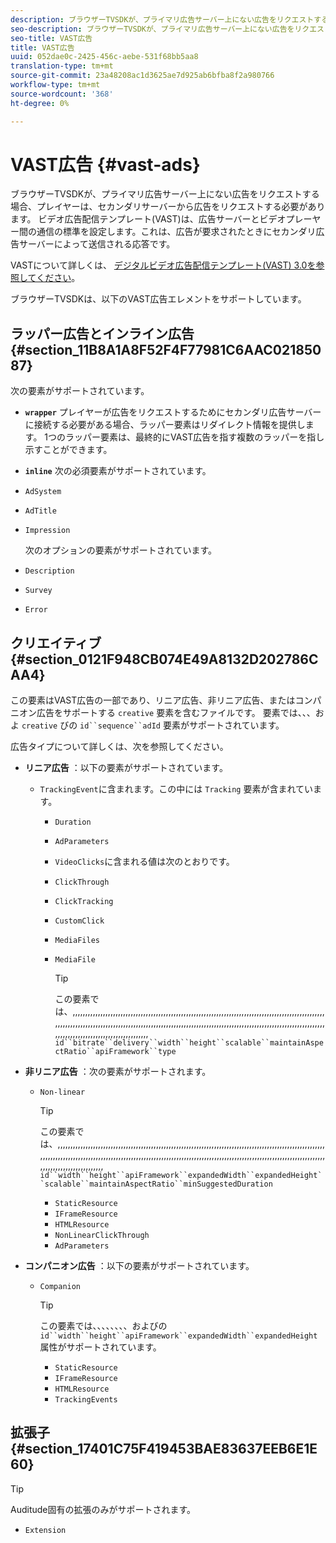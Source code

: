 ```yaml
---
description: ブラウザーTVSDKが、プライマリ広告サーバー上にない広告をリクエストする場合、プレイヤーは、セカンダリサーバーから広告をリクエストする必要があります。 ビデオ広告配信テンプレート(VAST)は、広告サーバーとビデオプレーヤー間の通信の標準を設定します。これは、広告が要求されたときにセカンダリ広告サーバーによって送信される応答です。
seo-description: ブラウザーTVSDKが、プライマリ広告サーバー上にない広告をリクエストする場合、プレイヤーは、セカンダリサーバーから広告をリクエストする必要があります。 ビデオ広告配信テンプレート(VAST)は、広告サーバーとビデオプレーヤー間の通信の標準を設定します。これは、広告が要求されたときにセカンダリ広告サーバーによって送信される応答です。
seo-title: VAST広告
title: VAST広告
uuid: 052dae0c-2425-456c-aebe-531f68bb5aa8
translation-type: tm+mt
source-git-commit: 23a48208ac1d3625ae7d925ab6bfba8f2a980766
workflow-type: tm+mt
source-wordcount: '368'
ht-degree: 0%

---
```



# VAST広告 {#vast-ads}

ブラウザーTVSDKが、プライマリ広告サーバー上にない広告をリクエストする場合、プレイヤーは、セカンダリサーバーから広告をリクエストする必要があります。 ビデオ広告配信テンプレート(VAST)は、広告サーバーとビデオプレーヤー間の通信の標準を設定します。これは、広告が要求されたときにセカンダリ広告サーバーによって送信される応答です。

VASTについて詳しくは、 [デジタルビデオ広告配信テンプレート(VAST) 3.0を参照してください](https://www.iab.com/wp-content/uploads/2015/06/VASTv3_0.pdf)。

ブラウザーTVSDKは、以下のVAST広告エレメントをサポートしています。

## ラッパー広告とインライン広告 {#section_11B8A1A8F52F4F77981C6AAC02185087}

次の要素がサポートされています。

* **`wrapper`** プレイヤーが広告をリクエストするためにセカンダリ広告サーバーに接続する必要がある場合、ラッパー要素はリダイレクト情報を提供します。 1つのラッパー要素は、最終的にVAST広告を指す複数のラッパーを指し示すことができます。

* **`inline`** 次の必須要素がサポートされています。

* `AdSystem`
* `AdTitle`
* `Impression`

   次のオプションの要素がサポートされています。

* `Description`
* `Survey`
* `Error`

## クリエイティブ {#section_0121F948CB074E49A8132D202786CAA4}

この要素はVAST広告の一部であり、リニア広告、非リニア広告、またはコンパニオン広告をサポートする `creative` 要素を含むファイルです。 要素では、、、およ `creative` びの `id``sequence``adId` 要素がサポートされています。

広告タイプについて詳しくは、次を参照してください。

* **リニア広告** ：以下の要素がサポートされています。

   * `TrackingEvent`に含まれます。この中には `Tracking` 要素が含まれています。
      * `Duration`
      * `AdParameters`
      * `VideoClicks`に含まれる値は次のとおりです。

      * `ClickThrough`
      * `ClickTracking`
      * `CustomClick`

      * `MediaFiles`

      * `MediaFile`

         >[!TIP]
         >
         >この要素では、,,,,,,,,,,,,,,,,,,,,,,,,,,,,,,,,,,,,,,,,,,,,,,,,,,,,,,,,,,,,,,,,,,,,,,,,,,,,,,,,,,,,,,,,,,,,,,,,,,,,,,,,,,,,,,,,,,,,,,,,,,,,,,,,,,,,,,,,,,,,,,,,,,,,,,,,,,,,,,,,,,,,,,,,,,,,,,,,,,,,,,,,,,,,,,,,,,,,,,,,,,,,,,,,,,,,,,,,,,,,,,,,,,,,,,,,,,,,,,,,,,,, `id``bitrate``delivery``width``height``scalable``maintainAspectRatio``apiFramework``type`

* **非リニア広告** ：次の要素がサポートされます。

   * `Non-linear`

      >[!TIP]
      >
      >この要素では、,,,,,,,,,,,,,,,,,,,,,,,,,,,,,,,,,,,,,,,,,,,,,,,,,,,,,,,,,,,,,,,,,,,,,,,,,,,,,,,,,,,,,,,,,,,,,,,,,,,,,,,,,,,,,,,,,,,,,,,,,,,,,,,,,,,,,,,,,,,,,,,,,,,,,,,,,,,,,,,,,,,,,,,,,,,,,,,,,,,,,,,,,,,,,,,,,,,,,,,,,,,,,,,,,,,,,,,,,,,,,,,,,,,,,,,,,,,,,,,,,,,, `id``width``height``apiFramework``expandedWidth``expandedHeight``scalable``maintainAspectRatio``minSuggestedDuration`

      * `StaticResource`
      * `IFrameResource`
      * `HTMLResource`
      * `NonLinearClickThrough`
      * `AdParameters`

* **コンパニオン広告** ：以下の要素がサポートされています。

   * `Companion`

      >[!TIP]
      >
      >この要素では、、、、、、、、およびの `id``width``height``apiFramework``expandedWidth``expandedHeight` 属性がサポートされています。

      * `StaticResource`
      * `IFrameResource`
      * `HTMLResource`
      * `TrackingEvents`

## 拡張子 {#section_17401C75F419453BAE83637EEB6E1E60}

>[!TIP]
>
>Auditude固有の拡張のみがサポートされます。

* `Extension`
